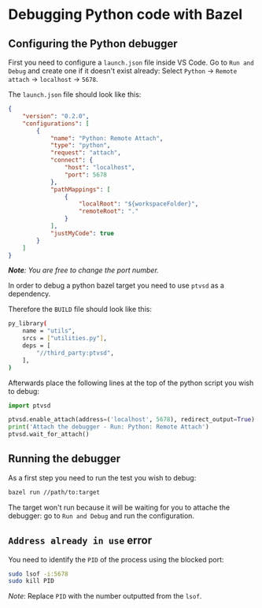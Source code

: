 # **Debugging Python code with Bazel**

## Configuring the Python debugger

First you need to configure a `launch.json` file inside VS Code. Go to `Run and Debug` and create one if it doesn't exist already:
Select `Python` -> `Remote attach` -> `localhost` -> `5678`.

The `launch.json` file should look like this:

```json
{
    "version": "0.2.0",
    "configurations": [
        {
            "name": "Python: Remote Attach",
            "type": "python",
            "request": "attach",
            "connect": {
                "host": "localhost",
                "port": 5678
            },
            "pathMappings": [
                {
                    "localRoot": "${workspaceFolder}",
                    "remoteRoot": "."
                }
            ],
            "justMyCode": true
        }
    ]
}
```

*__Note__: You are free to change the port number.*

In order to debug a python bazel target you need to use `ptvsd` as a dependency.

Therefore the `BUILD` file should look like this:

```bash
py_library(
    name = "utils",
    srcs = ["utilities.py"],
    deps = [
        "//third_party:ptvsd",
    ],
)
```

Afterwards place the following lines at the top of the python script you wish to debug:

```python
import ptvsd

ptvsd.enable_attach(address=('localhost', 5678), redirect_output=True)
print('Attach the debugger - Run: Python: Remote Attach')
ptvsd.wait_for_attach()
```

## Running the debugger

As a first step you need to run the test you wish to debug:

```bash
bazel run //path/to:target
```

The target won't run because it will be waiting for you to attache the debugger: go to `Run and Debug` and run the configuration.

## `Address already in use` error

You need to identify the `PID` of the process using the blocked port:

```bash
sudo lsof -i:5678
sudo kill PID
```

*Note*: Replace `PID` with the number outputted from the `lsof`.

